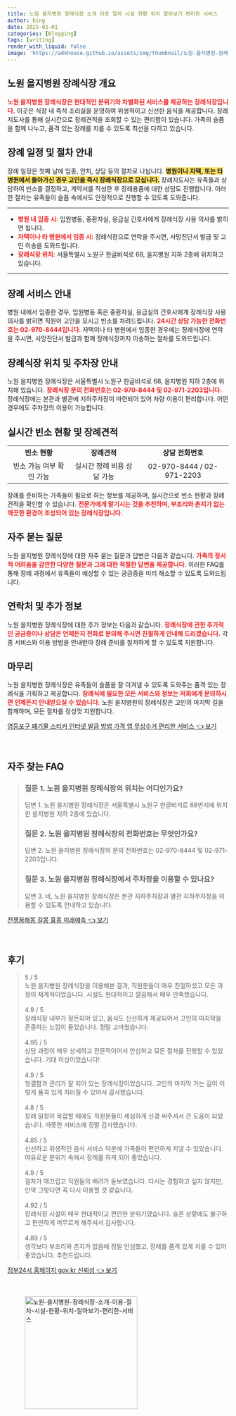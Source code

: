 ```yaml
---
title: 노원 을지병원 장례식장 소개 이용 절차 시설 현황 위치 알아보기 편리한 서비스
author: bing
date: 2025-02-01
categories: [Blogging]
tags: [writing]
render_with_liquid: false
image: 'https://adkhouse.github.io/assets/img/thumbnail/노원-을지병원-장례식장-소개-이용-절차-시설-현황-위치-알아보기-편리한-서비스.webp'
---
```



<h2 id='장례식장 개요'>노원 을지병원 장례식장 개요</h2>

<p><b><span style="color: #ee2323;">노원 을지병원 장례식장은 현대적인 분위기와 차별화된 서비스를 제공하는 장례식장입니다.</span></b> 이곳은 식장 내 즉석 조리실을 운영하여 위생적이고 신선한 음식을 제공합니다. 장례지도사를 통해 실시간으로 장례견적을 조회할 수 있는 편리함이 있습니다. 가족의 슬픔을 함께 나누고, 품격 있는 장례를 치를 수 있도록 최선을 다하고 있습니다.</p>

<h2 id='장례 일정 안내'>장례 일정 및 절차 안내</h2>

<p>장례 일정은 첫째 날에 임종, 안치, 상담 등의 절차로 나뉩니다. <b><span style="background-color: #ffe066;">병원이나 자택, 또는 타 병원에서 돌아가신 경우 고인을 즉시 장례식장으로 모십니다.</span></b> 장례지도사는 유족들과 상담하여 빈소를 결정하고, 계약서를 작성한 후 장례용품에 대한 상담도 진행합니다. 이러한 절차는 유족들이 슬픔 속에서도 안정적으로 진행할 수 있도록 도와줍니다.</p>

<hr />

<ul>
    <li><b><span style="color: #ee2323;">병원 내 임종 시:</span></b> 입원병동, 중환자실, 응급실 간호사에게 장례식장 사용 의사를 밝히면 됩니다.</li>
    <li><b><span style="color: #ee2323;">자택이나 타 병원에서 임종 시:</span></b> 장례식장으로 연락을 주시면, 사망진단서 발급 및 고인 이송을 도와드립니다.</li>
    <li><b><span style="color: #ee2323;">장례식장 위치:</span></b> 서울특별시 노원구 한글비석로 68, 을지병원 지하 2층에 위치하고 있습니다.</li>
</ul>

<hr />

<h2 id='장례서비스 안내'>장례 서비스 안내</h2>

<p>병원 내에서 임종한 경우, 입원병동 혹은 중환자실, 응급실의 간호사에게 장례식장 사용 의사를 밝히면 직원이 고인을 모시고 빈소를 차려드립니다. <b><span style="color: #ee2323;">24시간 상담 가능한 전화번호는 02-970-8444입니다.</span></b> 자택이나 타 병원에서 임종한 경우에는 장례식장에 연락을 주시면, 사망진단서 발급과 함께 장례식장까지 이송하는 절차를 도와드립니다.</p>

<h2 id='장례식장 위치 및 주차장 안내'>장례식장 위치 및 주차장 안내</h2>

<p>노원 을지병원 장례식장은 서울특별시 노원구 한글비석로 68, 을지병원 지하 2층에 위치해 있습니다. <b><span style="color: #ee2323;">장례식장 문의 전화번호는 02-970-8444 및 02-971-2203입니다.</span></b> 장례식장에는 본관과 별관에 지하주차장이 마련되어 있어 차량 이용이 편리합니다. 어떤 경우에도 주차장의 이용이 가능합니다.</p>

<h2 id='실시간 빈소 현황 및 장례견적'>실시간 빈소 현황 및 장례견적</h2>

<table>
    <tr>
        <td style="text-align: center; height: 17px;"><b>빈소 현황</b></td>
        <td style="text-align: center; height: 17px;"><b>장례견적</b></td>
        <td style="text-align: center; height: 17px;"><b>상담 전화번호</b></td>
    </tr>
    <tr>
        <td style="text-align: center; height: 17px;">빈소 가능 여부 확인 가능</td>
        <td style="text-align: center; height: 17px;">실시간 장례 비용 상담 가능</td>
        <td style="text-align: center; height: 17px;">02-970-8444 / 02-971-2203</td>
    </tr>
</table>

<p>장례를 준비하는 가족들이 필요로 하는 정보를 제공하며, 실시간으로 빈소 현황과 장례견적을 확인할 수 있습니다. <b><span style="color: #ee2323;">전문가에게 맡기시는 것을 추천하며, 부조리와 촌지가 없는 깨끗한 환경이 조성되어 있는 장례식장입니다.</span></b></p>

<h2 id='자주 묻는 질문'>자주 묻는 질문</h2>

<p>노원 을지병원 장례식장에 대한 자주 묻는 질문과 답변은 다음과 같습니다. <b><span style="color: #ee2323;">가족의 정서적 어려움을 감안한 다양한 질문과 그에 대한 적절한 답변을 제공합니다.</span></b> 이러한 FAQ를 통해 장례 과정에서 유족들이 예상할 수 있는 궁금증을 미리 해소할 수 있도록 도와드립니다.</p>

<h2 id='연락처 및 추가 정보'>연락처 및 추가 정보</h2>

<p>노원 을지병원 장례식장에 대한 추가 정보는 다음과 같습니다. <b><span style="color: #ee2323;">장례식장에 관한 추가적인 궁금증이나 상담은 언제든지 전화로 문의해 주시면 친절하게 안내해 드리겠습니다.</span></b> 각종 서비스와 이용 방법을 안내받아 장례 준비를 철저하게 할 수 있도록 지원합니다.</p>

<h2 id='마무리'>마무리</h2>

<p>노원 을지병원 장례식장은 유족들이 슬픔을 잘 이겨낼 수 있도록 도와주는 품격 있는 장례식을 기획하고 제공합니다. <b><span style="color: #ee2323;">장례식에 필요한 모든 서비스와 정보는 저희에게 문의하시면 언제든지 안내받으실 수 있습니다.</span></b> 노원 을지병원의 장례식장은 고인의 마지막 길을 함께하며, 모든 절차를 정성껏 지원합니다.</p>


<p><a class="click-button" title="영등포구 폐기물 스티커 인터넷 발급 방법 가격 앱 무상수거 편리한 서비스" href="https://adkhouse.github.io/posts/%EC%98%81%EB%93%B1%ED%8F%AC%EA%B5%AC-%ED%8F%90%EA%B8%B0%EB%AC%BC-%EC%8A%A4%ED%8B%B0%EC%BB%A4-%EC%9D%B8%ED%84%B0%EB%84%B7-%EB%B0%9C%EA%B8%89-%EB%B0%A9%EB%B2%95-%EA%B0%80%EA%B2%A9-%EC%95%B1-%EB%AC%B4%EC%83%81%EC%88%98%EA%B1%B0-%ED%8E%B8%EB%A6%AC%ED%95%9C-%EC%84%9C%EB%B9%84%EC%8A%A4/" rel="dofollow">영등포구 폐기물 스티커 인터넷 발급 방법 가격 앱 무상수거 편리한 서비스 👈 보기</a></p><br>
<h2 id='자주_찾는_FAQ'>자주 찾는 FAQ</h2>
<div itemscope="" itemtype="https://schema.org/FAQPage"> 
<blockquote> 
<div itemscope="" itemprop="mainEntity" itemtype="https://schema.org/Question"> 
<h3 itemprop="name">질문 1. 노원 을지병원 장례식장의 위치는 어디인가요?</h3> 
<div itemscope="" itemprop="acceptedAnswer" itemtype="https://schema.org/Answer"> 
<span itemprop="text"> 
<p>답변 1. 노원 을지병원 장례식장은 서울특별시 노원구 한글비석로 68번지에 위치한 을지병원 지하 2층에 있습니다.</p> 
</span> 
</div> 
</div> 

<div itemscope="" itemprop="mainEntity" itemtype="https://schema.org/Question"> 
<h3 itemprop="name">질문 2. 노원 을지병원 장례식장의 전화번호는 무엇인가요?</h3> 
<div itemscope="" itemprop="acceptedAnswer" itemtype="https://schema.org/Answer"> 
<span itemprop="text"> 
<p>답변 2. 노원 을지병원 장례식장의 문의 전화번호는 02-970-8444 및 02-971-2203입니다.</p> 
</span> 
</div> 
</div> 

<div itemscope="" itemprop="mainEntity" itemtype="https://schema.org/Question"> 
<h3 itemprop="name">질문 3. 노원 을지병원 장례식장에서 주차장을 이용할 수 있나요?</h3> 
<div itemscope="" itemprop="acceptedAnswer" itemtype="https://schema.org/Answer"> 
<span itemprop="text"> 
<p>답변 3. 네, 노원 을지병원 장례식장은 본관 지하주차장과 별관 지하주차장을 이용할 수 있도록 안내하고 있습니다.</p> 
</span> 
</div> 
</div> 

</blockquote> 
</div>
<p><a class="click-button" title="전쟁꿈해몽 길몽 흉몽 미래예측" href="https://adkhouse.github.io/posts/%EC%A0%84%EC%9F%81%EA%BF%88%ED%95%B4%EB%AA%BD-%EA%B8%B8%EB%AA%BD-%ED%9D%89%EB%AA%BD-%EB%AF%B8%EB%9E%98%EC%98%88%EC%B8%A1/" rel="dofollow">전쟁꿈해몽 길몽 흉몽 미래예측 👈 보기</a></p><br>
<h2 id='후기'>후기</h2>
<div itemscope itemtype="https://schema.org/Product">
  <blockquote>
  <div itemprop="review" itemscope itemtype="https://schema.org/Review">
      <div itemprop="reviewRating" itemscope itemtype="https://schema.org/Rating"> <span itemprop="ratingValue">5</span> / <span itemprop="bestRating">5</span> </div>
      <span itemprop="reviewBody">노원 을지병원 장례식장을 이용해본 결과, 직원분들이 매우 친절하셨고 모든 과정이 체계적이었습니다. 시설도 현대적이고 깔끔해서 매우 만족했습니다.</span>
  </div>
  <br>
  <div itemprop="review" itemscope itemtype="https://schema.org/Review">
      <div itemprop="reviewRating" itemscope itemtype="https://schema.org/Rating"> <span itemprop="ratingValue">4.9</span> / <span itemprop="bestRating">5</span> </div>
      <span itemprop="reviewBody">장례식장 내부가 정돈되어 있고, 음식도 신선하게 제공되어서 고인의 마지막을 존중하는 느낌이 들었습니다. 정말 고마웠습니다.</span>
  </div>
  <br>
  <div itemprop="review" itemscope itemtype="https://schema.org/Review">
      <div itemprop="reviewRating" itemscope itemtype="https://schema.org/Rating"> <span itemprop="ratingValue">4.95</span> / <span itemprop="bestRating">5</span> </div>
      <span itemprop="reviewBody">상담 과정이 매우 상세하고 전문적이어서 안심하고 모든 절차를 진행할 수 있었습니다. 기대 이상이었습니다!</span>
  </div>
  <br>
  <div itemprop="review" itemscope itemtype="https://schema.org/Review">
      <div itemprop="reviewRating" itemscope itemtype="https://schema.org/Rating"> <span itemprop="ratingValue">4.9</span> / <span itemprop="bestRating">5</span> </div>
      <span itemprop="reviewBody">청결함과 관리가 잘 되어 있는 장례식장이었습니다. 고인의 마지막 가는 길이 이렇게 품격 있게 치러질 수 있어서 감사했습니다.</span>
  </div>
  <br>
  <div itemprop="review" itemscope itemtype="https://schema.org/Review">
      <div itemprop="reviewRating" itemscope itemtype="https://schema.org/Rating"> <span itemprop="ratingValue">4.8</span> / <span itemprop="bestRating">5</span> </div>
      <span itemprop="reviewBody">장례 일정이 복잡할 때에도 직원분들이 세심하게 신경 써주셔서 큰 도움이 되었습니다. 따뜻한 서비스에 정말 감사했습니다.</span>
  </div>
  <br>
  <div itemprop="review" itemscope itemtype="https://schema.org/Review">
      <div itemprop="reviewRating" itemscope itemtype="https://schema.org/Rating"> <span itemprop="ratingValue">4.85</span> / <span itemprop="bestRating">5</span> </div>
      <span itemprop="reviewBody">신선하고 위생적인 음식 서비스 덕분에 가족들이 편안하게 지낼 수 있었습니다. 여유로운 분위기 속에서 장례를 하게 되어 좋았습니다.</span>
  </div>
  <br>
  <div itemprop="review" itemscope itemtype="https://schema.org/Review">
      <div itemprop="reviewRating" itemscope itemtype="https://schema.org/Rating"> <span itemprop="ratingValue">4.9</span> / <span itemprop="bestRating">5</span> </div>
      <span itemprop="reviewBody">절차가 매끄럽고 직원들의 배려가 돋보였습니다. 다시는 경험하고 싶지 않지만, 만약 그렇다면 꼭 다시 이용할 것 같습니다.</span>
  </div>
  <br>
  <div itemprop="review" itemscope itemtype="https://schema.org/Review">
      <div itemprop="reviewRating" itemscope itemtype="https://schema.org/Rating"> <span itemprop="ratingValue">4.92</span> / <span itemprop="bestRating">5</span> </div>
      <span itemprop="reviewBody">장례식장 시설이 매우 현대적이고 편안한 분위기였습니다. 슬픈 상황에도 불구하고 편안하게 머무르게 해주셔서 감사합니다.</span>
  </div>
  <br>
  <div itemprop="review" itemscope itemtype="https://schema.org/Review">
      <div itemprop="reviewRating" itemscope itemtype="https://schema.org/Rating"> <span itemprop="ratingValue">4.89</span> / <span itemprop="bestRating">5</span> </div>
      <span itemprop="reviewBody">생각보다 부조리와 촌지가 없음에 정말 안심했고, 장례를 품격 있게 치를 수 있어 좋았습니다. 추천드립니다.</span>
  </div>
  </blockquote>
</div>
<p><a class="click-button" title="정부24시 홈페이지 gov.kr 신뢰성" href="https://adkhouse.github.io/posts/%EC%A0%95%EB%B6%8024%EC%8B%9C-%ED%99%88%ED%8E%98%EC%9D%B4%EC%A7%80-gov.kr-%EC%8B%A0%EB%A2%B0%EC%84%B1/" rel="dofollow">정부24시 홈페이지 gov.kr 신뢰성 👈 보기</a></p><br>
<figure class="image"><img src="https://adkhouse.github.io/assets/img/thumbnail/노원-을지병원-장례식장-소개-이용-절차-시설-현황-위치-알아보기-편리한-서비스.webp" alt="노원-을지병원-장례식장-소개-이용-절차-시설-현황-위치-알아보기-편리한-서비스" width="256" height="256"></figure>
